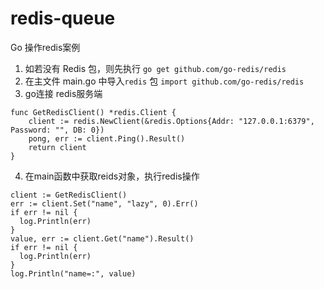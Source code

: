 # redis-queue
Go 操作redis案例

1. 如若没有 Redis 包，则先执行 `go get github.com/go-redis/redis`
2. 在主文件 main.go 中导入`redis` 包 `import github.com/go-redis/redis`
3. go连接 redis服务端
```
func GetRedisClient() *redis.Client {
	client := redis.NewClient(&redis.Options{Addr: "127.0.0.1:6379", Password: "", DB: 0})
	pong, err := client.Ping().Result()
	return client
}
```
4. 在main函数中获取reids对象，执行redis操作
```
client := GetRedisClient()
err := client.Set("name", "lazy", 0).Err()
if err != nil {
  log.Println(err)
}
value, err := client.Get("name").Result()
if err != nil {
  log.Println(err)
}
log.Println("name=:", value)
```
